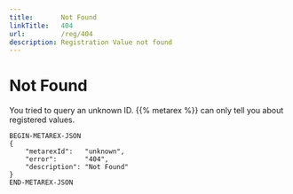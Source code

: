 ```yaml
---
title:       Not Found
linkTitle:   404
url:         /reg/404
description: Registration Value not found
---
```

# Not Found

You tried to query an unknown ID. {{% metarex %}} can only tell you about registered
values.

```
BEGIN-METAREX-JSON
{
    "metarexId":   "unknown",
    "error":       "404",
    "description": "Not Found"
}
END-METAREX-JSON
```